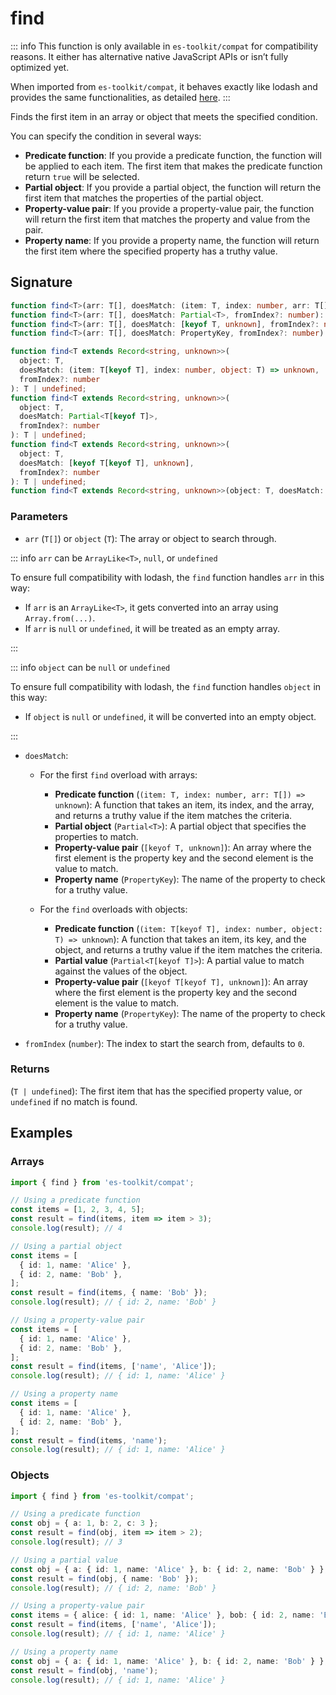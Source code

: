 # find

::: info
This function is only available in `es-toolkit/compat` for compatibility reasons. It either has alternative native JavaScript APIs or isn’t fully optimized yet.

When imported from `es-toolkit/compat`, it behaves exactly like lodash and provides the same functionalities, as detailed [here](../../../compatibility.md).
:::

Finds the first item in an array or object that meets the specified condition.

You can specify the condition in several ways:

- **Predicate function**: If you provide a predicate function, the function will be applied to each item. The first item that makes the predicate function return `true` will be selected.
- **Partial object**: If you provide a partial object, the function will return the first item that matches the properties of the partial object.
- **Property-value pair**: If you provide a property-value pair, the function will return the first item that matches the property and value from the pair.
- **Property name**: If you provide a property name, the function will return the first item where the specified property has a truthy value.

## Signature

```typescript
function find<T>(arr: T[], doesMatch: (item: T, index: number, arr: T[]) => unknown, fromIndex?: number): T | undefined;
function find<T>(arr: T[], doesMatch: Partial<T>, fromIndex?: number): T | undefined;
function find<T>(arr: T[], doesMatch: [keyof T, unknown], fromIndex?: number): T | undefined;
function find<T>(arr: T[], doesMatch: PropertyKey, fromIndex?: number): T | undefined;

function find<T extends Record<string, unknown>>(
  object: T,
  doesMatch: (item: T[keyof T], index: number, object: T) => unknown,
  fromIndex?: number
): T | undefined;
function find<T extends Record<string, unknown>>(
  object: T,
  doesMatch: Partial<T[keyof T]>,
  fromIndex?: number
): T | undefined;
function find<T extends Record<string, unknown>>(
  object: T,
  doesMatch: [keyof T[keyof T], unknown],
  fromIndex?: number
): T | undefined;
function find<T extends Record<string, unknown>>(object: T, doesMatch: PropertyKey, fromIndex?: number): T | undefined;
```

### Parameters

- `arr` (`T[]`) or `object` (`T`): The array or object to search through.

::: info `arr` can be `ArrayLike<T>`, `null`, or `undefined`

To ensure full compatibility with lodash, the `find` function handles `arr` in this way:

- If `arr` is an `ArrayLike<T>`, it gets converted into an array using `Array.from(...)`.
- If `arr` is `null` or `undefined`, it will be treated as an empty array.

:::

::: info `object` can be `null` or `undefined`

To ensure full compatibility with lodash, the `find` function handles `object` in this way:

- If `object` is `null` or `undefined`, it will be converted into an empty object.

:::

- `doesMatch`:

  - For the first `find` overload with arrays:

    - **Predicate function** (`(item: T, index: number, arr: T[]) => unknown`): A function that takes an item, its index, and the array, and returns a truthy value if the item matches the criteria.
    - **Partial object** (`Partial<T>`): A partial object that specifies the properties to match.
    - **Property-value pair** (`[keyof T, unknown]`): An array where the first element is the property key and the second element is the value to match.
    - **Property name** (`PropertyKey`): The name of the property to check for a truthy value.

  - For the `find` overloads with objects:
    - **Predicate function** (`(item: T[keyof T], index: number, object: T) => unknown`): A function that takes an item, its key, and the object, and returns a truthy value if the item matches the criteria.
    - **Partial value** (`Partial<T[keyof T]>`): A partial value to match against the values of the object.
    - **Property-value pair** (`[keyof T[keyof T], unknown]`): An array where the first element is the property key and the second element is the value to match.
    - **Property name** (`PropertyKey`): The name of the property to check for a truthy value.

- `fromIndex` (`number`): The index to start the search from, defaults to `0`.

### Returns

(`T | undefined`): The first item that has the specified property value, or `undefined` if no match is found.

## Examples

### Arrays

```typescript
import { find } from 'es-toolkit/compat';

// Using a predicate function
const items = [1, 2, 3, 4, 5];
const result = find(items, item => item > 3);
console.log(result); // 4

// Using a partial object
const items = [
  { id: 1, name: 'Alice' },
  { id: 2, name: 'Bob' },
];
const result = find(items, { name: 'Bob' });
console.log(result); // { id: 2, name: 'Bob' }

// Using a property-value pair
const items = [
  { id: 1, name: 'Alice' },
  { id: 2, name: 'Bob' },
];
const result = find(items, ['name', 'Alice']);
console.log(result); // { id: 1, name: 'Alice' }

// Using a property name
const items = [
  { id: 1, name: 'Alice' },
  { id: 2, name: 'Bob' },
];
const result = find(items, 'name');
console.log(result); // { id: 1, name: 'Alice' }
```

### Objects

```typescript
import { find } from 'es-toolkit/compat';

// Using a predicate function
const obj = { a: 1, b: 2, c: 3 };
const result = find(obj, item => item > 2);
console.log(result); // 3

// Using a partial value
const obj = { a: { id: 1, name: 'Alice' }, b: { id: 2, name: 'Bob' } };
const result = find(obj, { name: 'Bob' });
console.log(result); // { id: 2, name: 'Bob' }

// Using a property-value pair
const items = { alice: { id: 1, name: 'Alice' }, bob: { id: 2, name: 'Bob' } };
const result = find(items, ['name', 'Alice']);
console.log(result); // { id: 1, name: 'Alice' }

// Using a property name
const obj = { a: { id: 1, name: 'Alice' }, b: { id: 2, name: 'Bob' } };
const result = find(obj, 'name');
console.log(result); // { id: 1, name: 'Alice' }
```
